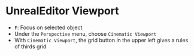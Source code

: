 # UnrealEditor Viewport

- `F`: Focus on selected object
- Under the `Perspective` menu, choose `Cinematic Viewport`
- With `Cinematic Viewport`, the grid button in the upper left gives a rules of thirds grid
